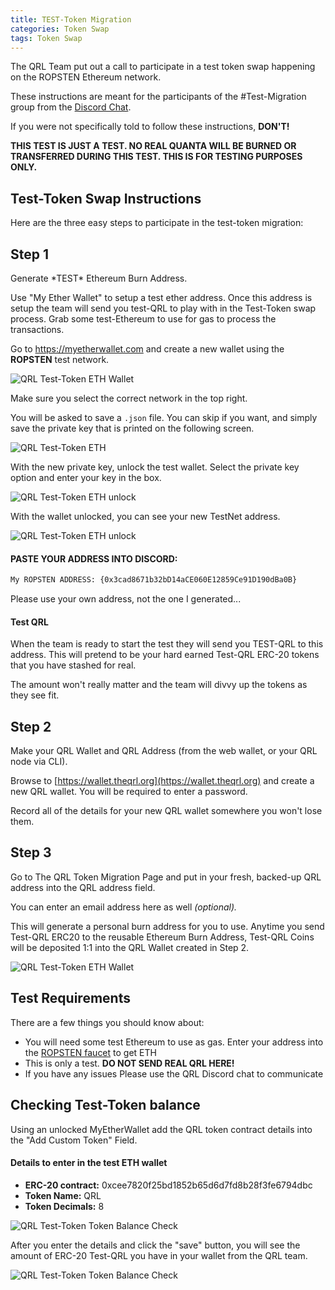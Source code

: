 ```yaml
---
title: TEST-Token Migration
categories: Token Swap
tags: Token Swap
---
```



The QRL Team put out a call to participate in a test token swap happening on the ROPSTEN Ethereum network.

These instructions are meant for the participants of the #Test-Migration group from the [Discord Chat](). 

If you were not specifically told to follow these instructions, **DON'T!**

**THIS TEST IS JUST A TEST. NO REAL QUANTA WILL BE BURNED OR TRANSFERRED DURING THIS TEST. THIS IS FOR TESTING PURPOSES ONLY.**




## Test-Token Swap Instructions

Here are the three easy steps to participate in the test-token migration:

## Step 1

Generate \*TEST\* Ethereum Burn Address.

Use "My Ether Wallet" to setup a test ether address. Once this address is setup the team will send you test-QRL to play with in the Test-Token swap process. Grab some test-Ethereum to use for gas to process the transactions.

Go to <a href="https://myetherwallet.com" target="_blank" >https://myetherwallet.com </a> and create a new wallet using the **ROPSTEN** test network.

![QRL Test-Token ETH Wallet](/assets/tokenswap/test/MEW-Testnet.png)

Make sure you select the correct network in the top right.

You will be asked to save a `.json` file. You can skip if you want, and simply save the private key that is printed on the following screen.


![QRL Test-Token ETH](/assets/tokenswap/test/MEW-KEY.png)


With the new private key, unlock the test wallet. Select the private key option and enter your key in the box.


![QRL Test-Token ETH unlock](/assets/tokenswap/test/MEW-unlock.png)

With the wallet unlocked, you can see your new TestNet address. 

![QRL Test-Token ETH unlock](/assets/tokenswap/test/MEW-unlock.png)


#### PASTE YOUR ADDRESS INTO DISCORD:

```bash
My ROPSTEN ADDRESS: {0x3cad8671b32bD14aCE060E12859Ce91D190dBa0B}
```

Please use your own address, not the one I generated...

#### Test QRL

When the team is ready to start the test they will send you TEST-QRL to this address. This will pretend to be your hard earned Test-QRL ERC-20 tokens that you have stashed for real. 

The amount won't really matter and the team will divvy up the tokens as they see fit.


## Step 2 

Make your QRL Wallet and QRL Address (from the web wallet, or your QRL node via CLI).

Browse to [https://wallet.theqrl.org](https://wallet.theqrl.org) and create a new QRL wallet. You will be required to enter a password.

Record all of the details for your new QRL wallet somewhere you won't lose them.



## Step 3

Go to The QRL Token Migration Page and put in your fresh, backed-up QRL address into the QRL address field.

You can enter an email address here as well *(optional).*

This will generate a personal burn address for you to use. Anytime you send Test-QRL ERC20 to the reusable Ethereum Burn Address, Test-QRL Coins will be deposited 1:1 into the QRL Wallet created in Step 2.

![QRL Test-Token ETH Wallet](/assets/tokenswap/test/tokenSwap.png)


## Test Requirements

There are a few things you should know about:

* You will need some test Ethereum to use as gas. Enter your address into the [ROPSTEN faucet](https://faucet.bitfwd.xyz) to get ETH
* This is only a test. **DO NOT SEND REAL QRL HERE!**
* If you have any issues Please use the QRL Discord chat to communicate 


## Checking Test-Token balance

 Using an unlocked MyEtherWallet add the QRL token contract details into the "Add Custom Token" Field.

#### Details to enter in the test ETH wallet 
 * **ERC-20 contract:**  0xcee7820f25bd1852b65d6d7fd8b28f3fe6794dbc
 * **Token Name:** QRL
 * **Token Decimals:** 8

![QRL Test-Token Token Balance Check](/assets/tokenswap/test/MEW-AddToken.png)


After you enter the details and click the "save" button, you will see the amount of ERC-20 Test-QRL you have in your wallet from the QRL team.

![QRL Test-Token Token Balance Check](/assets/tokenswap/test/MEW-QRL.png)

